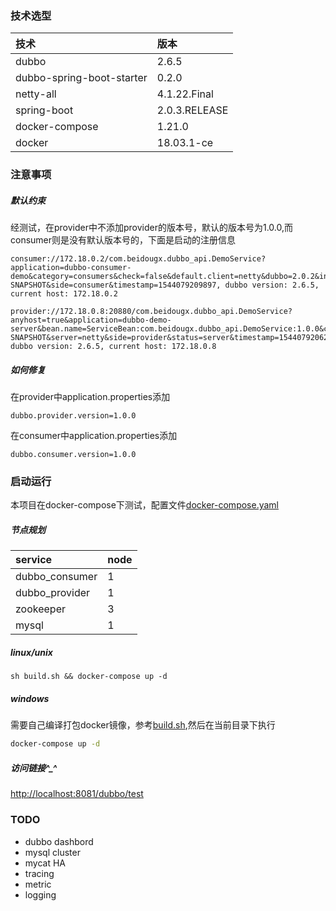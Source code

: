 ### 技术选型
| 技术 | 版本|
| :------ | :---- |
| dubbo | 2.6.5 |
| dubbo-spring-boot-starter | 0.2.0
| netty-all | 4.1.22.Final |
| spring-boot | 2.0.3.RELEASE |
| docker-compose | 1.21.0 |
| docker | 18.03.1-ce |
### 注意事项
##### 默认约束
经测试，在provider中不添加provider的版本号，默认的版本号为1.0.0,而consumer则是没有默认版本号的，下面是启动的注册信息
```
consumer://172.18.0.2/com.beidougx.dubbo_api.DemoService?application=dubbo-consumer-demo&category=consumers&check=false&default.client=netty&dubbo=2.0.2&interface=com.beidougx.dubbo_api.DemoService&methods=sayHello&pid=1&revision=0.0.1-SNAPSHOT&side=consumer&timestamp=1544079209897, dubbo version: 2.6.5, current host: 172.18.0.2

provider://172.18.0.8:20880/com.beidougx.dubbo_api.DemoService?anyhost=true&application=dubbo-demo-server&bean.name=ServiceBean:com.beidougx.dubbo_api.DemoService:1.0.0&category=configurators&check=false&dubbo=2.0.2&generic=false&interface=com.beidougx.dubbo_api.DemoService&methods=sayHello&pid=1&revision=0.0.1-SNAPSHOT&server=netty&side=provider&status=server&timestamp=1544079206222&version=1.0.0, dubbo version: 2.6.5, current host: 172.18.0.8
```
##### 如何修复
在provider中application.properties添加
```
dubbo.provider.version=1.0.0
```
在consumer中application.properties添加
```
dubbo.consumer.version=1.0.0
```
### 启动运行
本项目在docker-compose下测试，配置文件[docker-compose.yaml](./docker-compose.yaml)
##### 节点规划
| service | node |
| :------ | :---- |
| dubbo_consumer | 1 |
| dubbo_provider | 1 |
| zookeeper | 3 | 
| mysql | 1 |
##### linux/unix
```
sh build.sh && docker-compose up -d
```
##### windows
需要自己编译打包docker镜像，参考[build.sh](./build.sh),然后在当前目录下执行
```bash
docker-compose up -d
```
##### 访问链接^_^
[http://localhost:8081/dubbo/test](http://localhost:8081/dubbo/test)
### TODO 
- dubbo dashbord
- mysql cluster
- mycat HA
- tracing
- metric
- logging